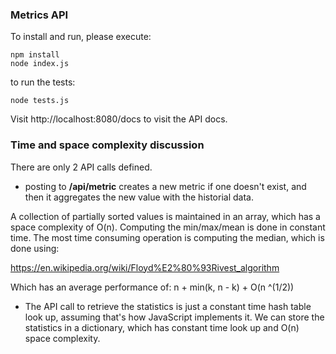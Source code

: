 ### Metrics API

To install and run, please execute:

```
npm install
node index.js
```

to run the tests:

```
node tests.js
```


Visit http://localhost:8080/docs to visit the API docs.

### Time and space complexity discussion

There are only 2 API calls defined. 

- posting to **/api/metric** creates a new metric if one doesn't exist, 
and then it aggregates the new value with the historial data.

A collection of partially sorted values is maintained in an array, which has a space
complexity of O(n). Computing the min/max/mean is done in constant time. The most 
time consuming operation is computing the median, which is done using:

https://en.wikipedia.org/wiki/Floyd%E2%80%93Rivest_algorithm

Which has an average performance of: n + min(k, n - k) + O(n ^(1/2))

- The API call to retrieve the statistics is just a
constant time hash table look up, assuming that's how JavaScript
implements it. We can store the statistics in a dictionary, which has
constant time look up and O(n) space complexity.

